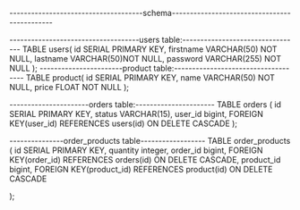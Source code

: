 -------------------------------------schema---------------------------------------------

------------------------------------users table:---------------------------------
TABLE users( id SERIAL PRIMARY KEY,
firstname VARCHAR(50) NOT NULL,
lastname VARCHAR(50)NOT NULL,
password VARCHAR(255) NOT NULL
);
-----------------------product table:------------------------------------
TABLE product( id SERIAL PRIMARY KEY,
name VARCHAR(50) NOT NULL,
price FLOAT NOT NULL
);

----------------------orders table:----------------------
TABLE orders (
id SERIAL PRIMARY KEY,
status VARCHAR(15),
user_id bigint,
FOREIGN KEY(user_id) REFERENCES users(id) ON DELETE CASCADE
);

---------------order_products table------------------
TABLE order_products (
id SERIAL PRIMARY KEY,
quantity integer,
order_id bigint,
FOREIGN KEY(order_id) REFERENCES orders(id) ON DELETE CASCADE,
product_id bigint,
FOREIGN KEY(product_id) REFERENCES product(id) ON DELETE CASCADE

);
